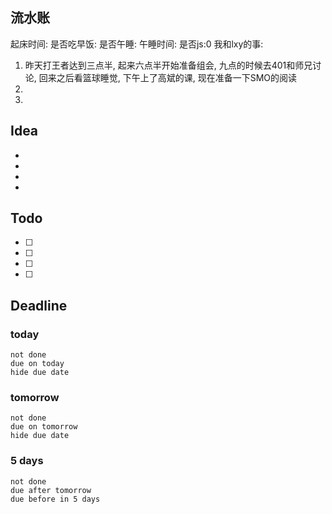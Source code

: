## 流水账
起床时间:
是否吃早饭:
是否午睡:
午睡时间:
是否js:0
我和lxy的事: 
1. 昨天打王者达到三点半, 起来六点半开始准备组会, 九点的时候去401和师兄讨论, 回来之后看篮球睡觉, 下午上了高斌的课, 现在准备一下SMO的阅读
2. 
3. 

## Idea
- 
- 
- 
- 

## Todo
- [ ] 
- [ ] 
- [ ] 
- [ ] 

## Deadline
### today
```tasks
not done
due on today
hide due date
```
### tomorrow
```tasks
not done
due on tomorrow
hide due date
```
### 5 days
```tasks
not done
due after tomorrow
due before in 5 days
```
